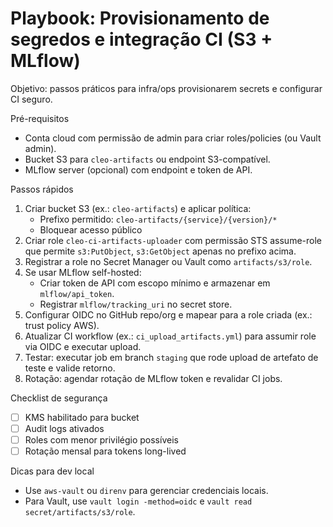 # Playbook: Provisionamento de segredos e integração CI (S3 + MLflow)

Objetivo: passos práticos para infra/ops provisionarem secrets e configurar CI seguro.

Pré-requisitos
- Conta cloud com permissão de admin para criar roles/policies (ou Vault admin).
- Bucket S3 para `cleo-artifacts` ou endpoint S3-compatível.
- MLflow server (opcional) com endpoint e token de API.

Passos rápidos
1. Criar bucket S3 (ex.: `cleo-artifacts`) e aplicar política:
   - Prefixo permitido: `cleo-artifacts/{service}/{version}/*`
   - Bloquear acesso público
2. Criar role `cleo-ci-artifacts-uploader` com permissão STS assume-role que permite `s3:PutObject`, `s3:GetObject` apenas no prefixo acima.
3. Registrar a role no Secret Manager ou Vault como `artifacts/s3/role`.
4. Se usar MLflow self-hosted:
   - Criar token de API com escopo mínimo e armazenar em `mlflow/api_token`.
   - Registrar `mlflow/tracking_uri` no secret store.
5. Configurar OIDC no GitHub repo/org e mapear para a role criada (ex.: trust policy AWS).
6. Atualizar CI workflow (ex.: `ci_upload_artifacts.yml`) para assumir role via OIDC e executar upload.
7. Testar: executar job em branch `staging` que rode upload de artefato de teste e valide retorno.
8. Rotação: agendar rotação de MLflow token e revalidar CI jobs.

Checklist de segurança
- [ ] KMS habilitado para bucket
- [ ] Audit logs ativados
- [ ] Roles com menor privilégio possíveis
- [ ] Rotação mensal para tokens long-lived

Dicas para dev local
- Use `aws-vault` ou `direnv` para gerenciar credenciais locais.
- Para Vault, use `vault login -method=oidc` e `vault read secret/artifacts/s3/role`.
